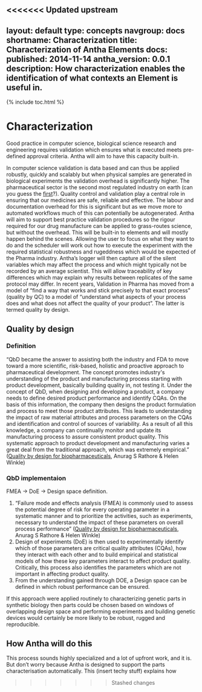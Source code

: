 <<<<<<< Updated upstream
---
layout: default
type: concepts
navgroup: docs
shortname: Characterization
title: Characterization of Antha Elements
docs:
  published: 2014-11-14
  antha_version: 0.0.1
  description: How characterization enables the identification of what contexts an Element is useful in.
---

{% include toc.html %}


# Characterization

Good practice in computer science, biological science research and engineering requires validation which ensures what is executed meets pre-defined approval criteria. Antha will aim to have this capacity built-in. 

In computer science validation is data based and can thus be applied robustly, quickly and scalably but when physical samples are generated in biological experiments the validation overhead is significantly higher. 
The pharmaceutical sector is the second most regulated industry on earth (can you guess the [first](https://www.youtube.com/watch?v=76OyiN_aYZ8)?). Quality control and validation play a central role in ensuring that our medicines are safe, reliable and effective. The labour and documentation overhead for this is significant but as we move more to automated workflows much of this can potentially be autogenerated. Antha will aim to support best practice validation procedures so the rigour required for our drug manufacture can be applied to grass-routes science, but without the overhead. This will be built-in to elements and will mostly happen behind the scenes. Allowing the user to focus on what they want to do and the scheduler will work out how to execute the experiment with the required statistical robustness and rugeddness which would be expected of the Pharma industry. Antha’s logger will then capture all of the silent variables which may affect the process and which might typically not be recorded by an average scientist. This will allow traceability of key differences which may explain why results between replicates of the same protocol may differ.
In recent years, Validation in Pharma has moved from a model of “find a way that works and stick precisely to that exact process” (quality by QC) to a model of “understand what aspects of your process does and what does not affect the quality of your product”. The latter is termed quality by design. 


## Quality by design

### Definition 

“QbD became the answer to assisting both the industry and FDA to move toward a more scientific, risk-based, holistic and proactive approach to pharmaceutical development. The concept promotes industry's understanding of the product and manufacturing process starting with product development, basically building quality in, not testing it. Under the concept of QbD, when designing and developing a product, a company needs to define desired product performance and identify CQAs. On the basis of this information, the company then designs the product formulation and process to meet those product attributes. This leads to understanding the impact of raw material attributes and process parameters on the CQAs and identification and control of sources of variability. As a result of all this knowledge, a company can continually monitor and update its manufacturing process to assure consistent product quality. This systematic approach to product development and manufacturing varies a great deal from the traditional approach, which was extremely empirical.” ([Quality by design for biopharmaceuticals](http://www.nature.com/nbt/journal/v27/n1/full/nbt0109-26.html), Anurag S Rathore & Helen Winkle)

### QbD implementaion

FMEA  → DoE → Design space definition.

1.	“Failure mode and effects analysis (FMEA) is commonly used to assess the potential degree of risk for every operating parameter in a systematic manner and to prioritize the activities, such as experiments, necessary to understand the impact of these parameters on overall process performance” ([Quality by design for biopharmaceuticals](http://www.nature.com/nbt/journal/v27/n1/full/nbt0109-26.html), Anurag S Rathore & Helen Winkle)
2.	Design of experiments (DoE) is then used to experimentally identify which of those parameters are critical quality attributes (CQAs), how they interact with each other and to build empirical and statistical models of how these key parameters interact to affect product quality. Critically, this process also identifies the parameters which are not important in affecting product quality. 
3.	From the understanding gained through DOE, a Design space can be defined in which robust performance can be ensured.

If this approach were applied routinely to characterizing genetic parts in synthetic biology then parts could be chosen based on windows of overlapping design space and performing experiments and building genetic devices would certainly be more likely to be robust, rugged and reproducible.

## How Antha will do this
This process sounds highly specialized and a lot of upfront work, and it is. But don’t worry because Antha is designed to support the parts characterisation automatically. This (insert techy stuff) explains how


>>>>>>> Stashed changes
